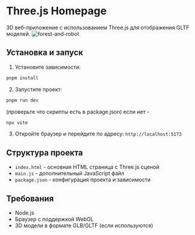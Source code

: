 # Three.js Homepage

3D веб-приложение с использованием Three.js для отображения GLTF моделей.
![forest-and-robot](forest.png)

## Установка и запуск

1. Установите зависимости:
```bash
pnpm install
```

2. Запустите проект:
```bash
pnpm run dev
```

(проверьте что скрипты есть в package.json) если нет -

```bash
npx vite
```

3. Откройте браузер и перейдите по адресу: `http://localhost:5173`

## Структура проекта

- `index.html` - основная HTML страница с Three.js сценой
- `main.js` - дополнительный JavaScript файл
- `package.json` - конфигурация проекта и зависимости

## Требования

- Node.js
- Браузер с поддержкой WebGL
- 3D модели в формате GLB/GLTF (если используются)
